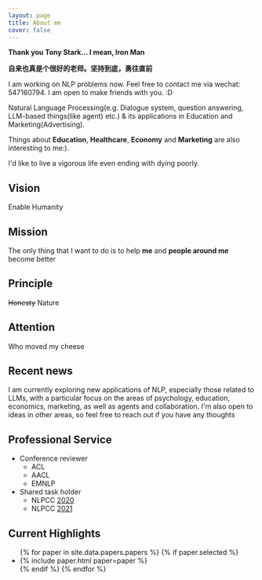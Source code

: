 ```yaml
---
layout: page
title: About me
cover: false
---
```


**Thank you Tony Stark... I mean, Iron Man**

**自来也真是个很好的老师。坚持到底，勇往直前**

I am working on NLP problems now. Feel free to contact me via wechat: 547160794. I am open to make friends with you. :D

Natural Language Processing(e.g. Dialogue system, question answering, LLM-based things(like agent) etc.) & its applications in Education and Marketing(Advertising).

Things about **Education**, **Healthcare**, **Economy** and **Marketing** are also interesting to me:). 

I'd like to live a vigorous life even ending with dying poorly.

## Vision
Enable Humanity

## Mission
The only thing that I want to do is to help **me** and **people around me** become better

## Principle
~~Honesty~~ 
Nature

## Attention
Who moved my cheese

## Recent news
I am currently exploring new applications of NLP, especially those related to LLMs, with a particular focus on the areas of psychology, education, economics, marketing, as well as agents and collaboration. I'm also open to ideas in other areas, so feel free to reach out if you have any thoughts

## Professional Service
- Conference reviewer
	- ACL
  - AACL
  - EMNLP
- Shared task holder 
	- NLPCC [2020](http://tcci.ccf.org.cn/conference/2020/cfpt.php)
  - NLPCC [2021](http://tcci.ccf.org.cn/conference/2021/cfpt.php)

## Current Highlights

<script async src="//pagead2.googlesyndication.com/pagead/js/adsbygoogle.js"></script>
<script>
  (adsbygoogle = window.adsbygoogle || []).push({
    google_ad_client: "ca-pub-7419738440913608",
    enable_page_level_ads: true
  });
</script>

<ul>
{% for paper in site.data.papers.papers %}
  {% if paper.selected %}
  <li>
  {% include paper.html paper=paper %}
  </li>
  {% endif %}
{% endfor %}
</ul>

